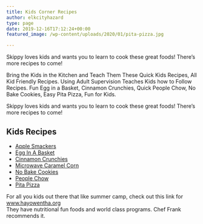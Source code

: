 ```yaml
---
title: Kids Corner Recipes
author: elkcityhazard
type: page
date: 2019-12-16T17:12:24+00:00
featured_image: /wp-content/uploads/2020/01/pita-pizza.jpg

---
```

Skippy loves kids and wants you to learn to cook these great foods! There&#8217;s more recipes to come!

Bring the Kids in the Kitchen and Teach Them These Quick Kids Recipes, All Kid Friendly Recipes. Using Adult Supervision Teaches Kids how to Follow Recipes. Fun Egg in a Basket, Cinnamon Crunchies, Quick People Chow, No Bake Cookies, Easy Pita Pizza, Fun for Kids.

Skippy loves kids and wants you to learn to cook these great foods! There&#8217;s more recipes to come!

## Kids Recipes

  * [Apple Smackers][1]
  * [Egg In A Basket][2]
  * [Cinnamon Crunchies][3]
  * [Microwave Caramel Corn][4]
  * [No Bake Cookies][5]
  * [People Chow][6]
  * [Pita Pizza][7]

For all you kids out there that like summer camp, check out this link for <a href="http://www.hayowentha.org" rel="noopener noreferrer" target="_blank">www.hayowentha.org</a>  
They have nutritional fun foods and world class programs. Chef Frank recommends it.

 [1]: /kids-corner-recipes/apple-smackers-recipe/
 [2]: /kids-corner-recipes/easy-egg-in-a-basket/
 [3]: /kids-corner-recipes/easy-cinnamon-crunchies/
 [4]: /kids-corner-recipes/microwave-caramel-corn/
 [5]: /kids-corner-recipes/easy-no-bake-cookies/
 [6]: /kids-corner-recipes/people-chow-kids-and-adults-snack/
 [7]: /kids-corner-recipes/kids-pita-pizza-recipe/